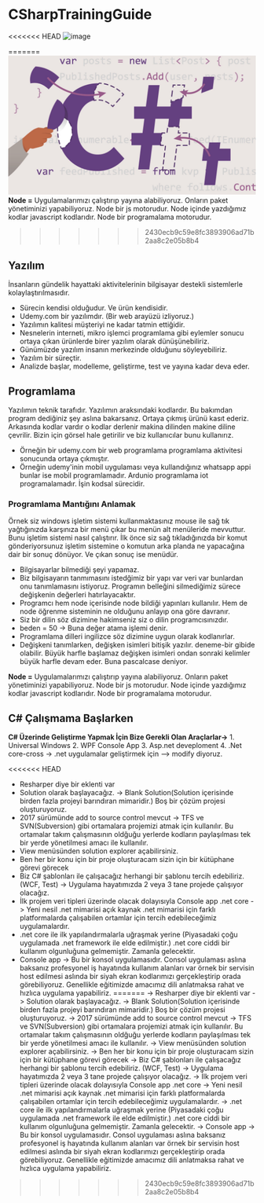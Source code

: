 # CSharpTrainingGuide
<<<<<<< HEAD
![image](https://github.com/mkdemir/CSharpTrainingGuide/blob/main/banner.jpg?raw=true)


=======
![alt text](https://github.com/mkdemir/CSharpTrainingGuide/blob/main/banner.jpeg?raw=true)
**Node =**  Uygulamalarımızı çalıştırıp yayına alabiliyoruz. Onların paket yönetiminizi yapabiliyoruz. Node bir js motorudur. Node içinde yazdığımız kodlar javascript kodlarıdır. Node bir programalama motorudur.
>>>>>>> 2430ecb9c59e8fc3893906ad71b2aa8c2e05b8b4
## Yazılım
İnsanların gündelik hayattaki aktivitelerinin bilgisayar destekli sistemlerle kolaylaştırılmasıdır.
* Sürecin kendisi olduğudur. Ve ürün kendisidir.
* Udemy.com bir yazılımdır. (Bir web arayüzü izliyoruz.)
* Yazılımın kalitesi müşteriyi ne kadar tatmin ettiğidir.
* Nesnelerin interneti, mikro işlemci programlama gibi eylemler sonucu ortaya çıkan ürünlerde birer yazılım olarak dünüşünebiliriz.
* Günümüzde yazılım insanın merkezinde olduğunu söyleyebiliriz.
* Yazılım bir süreçtir.
* Analizde başlar, modelleme, geliştirme, test ve yayına kadar deva eder.

## Programlama 
Yazılımın teknik tarafıdır. Yazılımın araksındaki kodlardır. Bu bakımdan program dediğiniz şey aslına bakarsanız. Ortaya çıkmış ürünü kasıt ederiz. Arkasında kodlar vardır o kodlar derlenir makina dilinden makine diline çevrilir. Bizin için görsel hale getirilir ve biz kullanıcılar bunu kullanırız.
* Örneğin bir udemy.com bir web programlama programlama aktivitesi sonucunda ortaya çıkmıştır.
* Örneğin udemy'inin mobil uygulaması veya kullandığınız whatsapp appi bunlar ise mobil programlamadır. Ardunio programlama iot programalamadır. İşin kodsal sürecidir.

### Programlama Mantığını Anlamak 
Örnek siz windows işletim sistemi kullanmaktasınız mouse ile sağ tık yağtığınızda karşınıza bir menü çıkar bu menün alt menüleride mevvuttur. Bunu işletim sistemi nasıl çalıştırır. İlk önce siz sağ tıkladığınızda bir komut gönderiyorsunuz işletim sistemine o komutun arka planda  ne yapacağına dair bir sonuç dönüyor. Ve çıkan sonuç ise menüdür.
* Bilgisayarlar bilmediği şeyi yapamaz.
* Biz bilgisayarın tanmımasını istedğimiz bir yapı var veri var bunlardan onu tanımlamasını istiyoruz. Programın belleğini silmediğimiz sürece değişkenin değerleri hatırlayacaktır.
* Programcı hem node içerisinde node bildiği yapınları kullanılır. Hem de node öğrenme sisteminin  ne olduğunu anlayıp ona göre davranır.
* Siz bir dilin söz dizimine hakimseniz siz o dilin programcısınızdır.
*  beden = 50 -> Buna değer atama işlemi denir. 
* Programlama dilleri ingilizce söz dizimine uygun olarak kodlanırlar.
* Değişkeni tanımlarken, değişken isimleri bitişik yazılır. deneme-bir gibide olabilir. Büyük harfle başlamaz değişken isimleri ondan sonraki kelimler büyük harfle devam eder. Buna pascalcase deniyor.

**Node =**  Uygulamalarımızı çalıştırıp yayına alabiliyoruz. Onların paket yönetiminizi yapabiliyoruz. Node bir js motorudur. Node içinde yazdığımız kodlar javascript kodlarıdır. Node bir programalama motorudur.

## C# Çalışmama Başlarken 
**C# Üzerinde Geliştirme Yapmak İçin Bize Gerekli Olan Araçlarlar->**
	1. Universal Windows
	2. WPF Console App 
	3. Asp.net deveploment 
	4. .Net core-cross -> .net uygulamalar geliştirmek için --> modify diyoruz.

<<<<<<< HEAD
* Resharper diye bir eklenti var 
* Solution olarak başlayacağız. -> Blank Solution(Solution içerisinde birden fazla projeyi barındıran mimaridir.) Boş bir çözüm projesi oluşturuyoruz.
* 2017 sürümünde add to source control mevcut -> TFS ve SVN(Subversion) gibi ortamalara projemizi atmak için kullanılır. Bu ortamalar takım çalışmasının oldğuğu yerlerde kodların paylaşılması tek bir yerde yönetilmesi amacı ile kullanılır.
* View menüsünden solution explorer açabilirsiniz.
* Ben her bir konu için bir proje oluşturacam sizin için bir kütüphane görevi görecek
* Biz C# şablonları ile çalışacağız herhangi bir şablonu tercih edebiliriz. (WCF, Test) -> Uygulama hayatımızda 2 veya 3 tane projede çalışıyor olacağız.
* İlk projem veri tipleri üzerinde olacak dolayısıyla  Console app .net core -> Yeni nesil .net mimarisi açık kaynak .net mimarisi için farklı platformalarda çalışabilen ortamlar için tercih edebileceğimiz uygulamalardır.
* .net core ile ilk yapılandırmalarla uğraşmak yerine (Piyasadaki çoğu uygulamada .net framework ile elde edilmiştir.) .net core ciddi bir kullanım olgunluğuna gelmemiştir. Zamanla gelecektir.
* Console app -> Bu bir konsol uygulamasıdır. Consol uygulaması aslına baksanız profesyonel iş hayatında kullanım alanları var örnek bir servisin host edilmesi aslında bir siyah ekran kodlarımızı gerçekleştirip orada görebiliyoruz. Genellikle eğitimizde amacımız dili anlatmaksa rahat ve hızlıca uygulama yapabiliriz.
=======
-> Resharper diye bir eklenti var 
-> Solution olarak başlayacağız. -> Blank Solution(Solution içerisinde birden fazla projeyi barındıran mimaridir.) Boş bir çözüm projesi oluşturuyoruz.
-> 2017 sürümünde add to source control mevcut -> TFS ve SVN(Subversion) gibi ortamalara projemizi atmak için kullanılır. Bu ortamalar takım çalışmasının oldğuğu yerlerde kodların paylaşılması tek bir yerde yönetilmesi amacı ile kullanılır.
-> View menüsünden solution explorer açabilirsiniz.
-> Ben her bir konu için bir proje oluşturacam sizin için bir kütüphane görevi görecek
-> Biz C# şablonları ile çalışacağız herhangi bir şablonu tercih edebiliriz. (WCF, Test) -> Uygulama hayatımızda 2 veya 3 tane projede çalışıyor olacağız.
-> İlk projem veri tipleri üzerinde olacak dolayısıyla  Console app .net core -> Yeni nesil .net mimarisi açık kaynak .net mimarisi için farklı platformalarda çalışabilen ortamlar için tercih edebileceğimiz uygulamalardır.
-> .net core ile ilk yapılandırmalarla uğraşmak yerine (Piyasadaki çoğu uygulamada .net framework ile elde edilmiştir.) .net core ciddi bir kullanım olgunluğuna gelmemiştir. Zamanla gelecektir.
-> Console app -> Bu bir konsol uygulamasıdır. Consol uygulaması aslına baksanız profesyonel iş hayatında kullanım alanları var örnek bir servisin host edilmesi aslında bir siyah ekran kodlarımızı gerçekleştirip orada görebiliyoruz. Genellikle eğitimizde amacımız dili anlatmaksa rahat ve hızlıca uygulama yapabiliriz.
>>>>>>> 2430ecb9c59e8fc3893906ad71b2aa8c2e05b8b4
